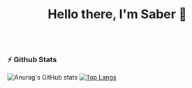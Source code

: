 <p>
  <h1 align="center"><b>Hello there, I'm Saber 👋</b></h1>
</p>
<br>
<br>

### :zap: Github Stats
![Anurag's GitHub stats](https://github-readme-stats.vercel.app/api?username=saber-khakbiz&show_icons=true&theme=merko)
[![Top Langs](https://github-readme-stats.vercel.app/api/top-langs/?username=saber-khakbiz&layout=compact&theme=merko)](https://github.com/anuraghazra/github-readme-stats)
